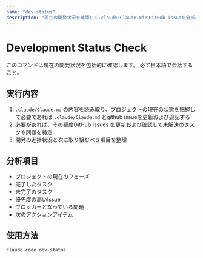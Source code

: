 ```yaml
---
name: "dev-status"
description: "現在の開発状況を確認して.claude/Claude.mdとGitHub Issueを分析。必要であれば `.claude/Claude.md` とgithub issueを更新および追記する"
---
```


# Development Status Check

このコマンドは現在の開発状況を包括的に確認します。
必ず日本語で会話すること。

## 実行内容

1. `.claude/Claude.md` の内容を読み取り、プロジェクトの現在の状態を把握して必要であれば `.claude/Claude.md` とgithub issueを更新および追記する
2. 必要があれば、その都度GitHub Issues を更新および確認して未解決のタスクや問題を特定
3. 開発の進捗状況と次に取り組むべき項目を整理

## 分析項目

- プロジェクトの現在のフェーズ
- 完了したタスク
- 未完了のタスク
- 優先度の高いIssue
- ブロッカーとなっている問題
- 次のアクションアイテム

## 使用方法

```bash
claude-code dev-status
```
